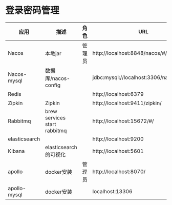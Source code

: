 # 登录密码管理

| 应用          | 描述                         | 角色   | URL                                      | 账号                             |
| ------------- | ---------------------------- | ------ | ---------------------------------------- | -------------------------------- |
| Nacos         | 本地jar                      | 管理员 | http://localhost:8848/nacos/#/welcome    | nacos/nacos                      |
| Nacos-mysql   | 数据库/nacos-config          |        | jdbc:mysql://localhost:3306/nacos_config | root/12345678                    |
| Redis         |                              |        | http://localhost:6379                    | <空>/<空>                        |
| Zipkin        | Zipkin                       |        | http://localhost:9411/zipkin/            |                                  |
| Rabbitmq      | brew services start rabbitmq |        | http://localhost:15672/#/                | guest/guest<br>gknoone/gk123456  |
| elasticsearch |                              |        | http://localhost:9200                    |                                  |
| Kibana        | elasticsearch的可视化        |        | http://localhost:5601                    |                                  |
| apollo        | docker安装                   | 管理员 | http://localhost:8070/                   | apollo/admin<br>gknoone/gk123456 |
| apollo-mysql  | docker安装                   |        | localhost:13306                          | root/<空>                        |

